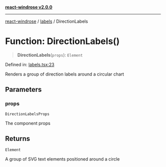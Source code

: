 [**react-windrose v2.0.0**](../../README.md)

***

[react-windrose](../../README.md) / [labels](../README.md) / DirectionLabels

# Function: DirectionLabels()

> **DirectionLabels**(`props`): `Element`

Defined in: [labels.tsx:23](https://github.com/JulesBlm/react-windrose/blob/2451c9dad633102e7fc35b9698082791f2a32227/src/labels.tsx#L23)

Renders a group of direction labels around a circular chart

## Parameters

### props

`DirectionLabelsProps`

The component props

## Returns

`Element`

A group of SVG text elements positioned around a circle
